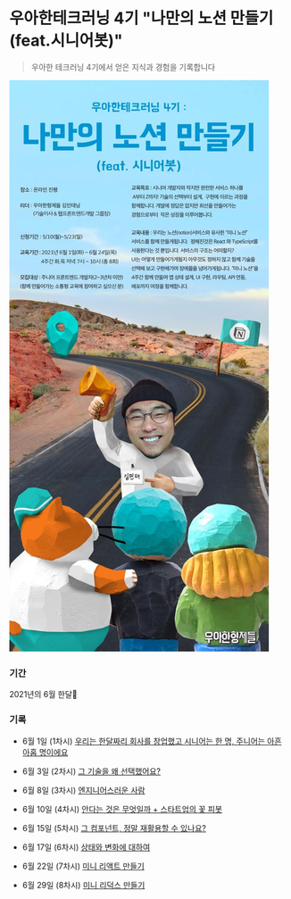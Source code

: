 # 우아한테크러닝 4기 "나만의 노션 만들기(feat.시니어봇)"
> 우아한 테크러닝 4기에서 얻은 지식과 경험을 기록합니다

<img src="./images/woowaTechLearningPoster.jpg" alt="우아한 테크러닝 4기 포스터"/>

### 기간 
2021년의 6월 한달🌊

### 기록
- 6월 1일 (1차시) [우리는 한달짜리 회사를 창업했고 시니어는 한 명, 주니어는 아흔 아홉 명이에요](./0601.md)

- 6월 3일 (2차시) [그 기술을 왜 선택했어요?](./0603.md)

- 6월 8일 (3차시) [엔지니어스러운 사람](./0608.md)

- 6월 10일 (4차시) [안다는 것은 무엇일까 + 스타트업의 꽃 피봇](./0610.md)

- 6월 15일 (5차시) [그 컴포넌트, 정말 재활용할 수 있나요?](./0615.md)

- 6월 17일 (6차시) [상태와 변화에 대하여](./0617.md)

- 6월 22일 (7차시) [미니 리액트 만들기](./0622.md)
- 6월 29일 (8차시) [미니 리덕스 만들기](./0629.md)
